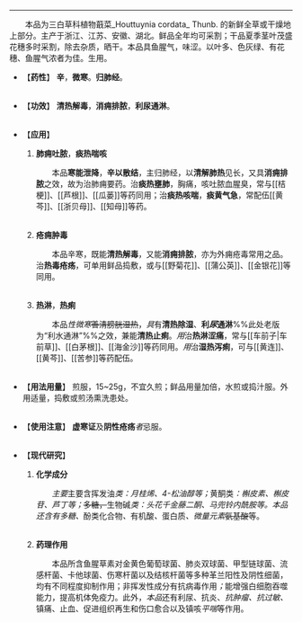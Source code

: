 ---

&emsp;&emsp;本品为三白草科植物蕺菜_Houttuynia cordata_ Thunb. 的新鲜全草或干燥地上部分。主产于浙江、江苏、安徽、湖北。鲜品全年均可采割；干品夏季茎叶茂盛花穗多时采割，除去杂质，晒干。本品具鱼腥气，味涩。以叶多、色灰绿、有花穗、鱼腥气浓者为佳。生用。

- 【**药性**】
	**辛**，**微寒**。**归肺经**。<br></br>

- 【**功效**】
	**清热解毒**，**消痈排脓**，**利尿通淋**。<br></br>

- 【**应用**】
	1. **肺痈吐脓**，**痰热喘咳**
		
		&emsp;&emsp;本品**寒能泄降**，**辛以散结**，主归肺经，以**清解肺热**见长，又具**消痈排脓**之效，故为治肺痈要药。治**痰热壅肺**，胸痛，咳吐脓血腥臭，常与[[桔梗]]、[[芦根]]、[[瓜蒌]]等药同用；治**痰热咳喘**，**痰黄气急**，常配伍[[黄芩]]、[[浙贝母]]、[[知母]]等药。<br></br>
	
	2. **疮痈肿毒**
		
		&emsp;&emsp;本品辛寒，既能**清热解毒**，又能**消痈排脓**，亦为外痈疮毒常用之品。治**热毒疮疡**，可单用鲜品捣敷，或与[[野菊花]]、[[蒲公英]]、[[金银花]]等同用。<br></br>
	
	3. **热淋**，**热痢**
		
		&emsp;&emsp;本品<dfn>性微寒</dfn>~~善清膀胱湿热~~，<dfn>具</dfn>有**清热除湿**、**利<dfn>尿</dfn>通淋**%%此处老版为“利水通淋”%%之效，兼能**清热止痢**。<dfn>用</dfn>治**热淋涩痛**，常与[[车前子|车前草]]、[[白茅根]]、[[海金沙]]等药同用。<dfn>用</dfn>治**湿热泻痢**，可与[[黄连]]、[[黄芩]]、[[苦参]]等药配伍。<br></br>

- 【**用法用量**】
	煎服，15~25g，不宜久煎；鲜品用量加倍，水煎或捣汁服。外用适量，捣敷或煎汤熏洗患处。<br></br>

- 【**使用注意**】
	**虚寒证**及**阴性疮疡**<dfn>者</dfn>忌服。<br></br>

- 【**现代研究**】
	1. **化学成分**
		
		&emsp;&emsp;<dfn>主要</dfn>主要含挥发油<dfn>类：月桂烯、$4$-松油醇等；</dfn>黄酮类<dfn>：槲皮素、槲皮苷、芦丁等；</dfn>~~多糖，~~生物碱<dfn>类：头花千金藤二酮、马兜铃内酰胺等。本品还含有多糖、</dfn>酚类化合物<dfn>、</dfn>有机酸<dfn>、</dfn>蛋白质<dfn>、微量元素</dfn>~~氨基酸~~等。<br></br>
	
	2. **药理作用**
		
		&emsp;&emsp;本品所含鱼腥草素对金黄色葡萄球菌、肺炎双球菌、甲型链球菌、流感杆菌、卡他球菌、伤寒杆菌以及结核杆菌等多种革兰阳性及阴性细菌，均有不同程度抑制作用；非挥发性成分有抗病毒作用<dfn>；</dfn>能增强白细胞吞噬能力，提高机体免疫力。此外，<dfn>本品</dfn>还有利尿、抗炎、<dfn>抗肿瘤、抗过敏、</dfn>镇痛、止血、促进组织再生和伤口愈合以及镇咳<dfn>平喘</dfn>等作用。